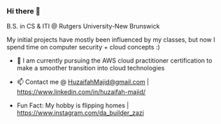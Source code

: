 ### Hi there 👋

B.S. in CS & ITI @ Rutgers University-New Brunswick

My initial projects have mostly been influenced by my classes, but now I spend time on computer security + cloud concepts :)

* 🌱 I am currently pursuing the AWS cloud practitioner certification to make a smoother transition into cloud technologies
  
* 📫 Contact me @ HuzaifahMajid@gmail.com | https://www.linkedin.com/in/huzaifah-majid/
  
* Fun Fact: My hobby is flipping homes | https://www.instagram.com/da_builder_zazi



